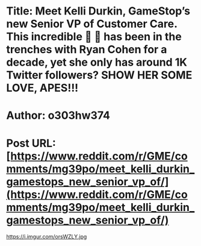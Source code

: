 # Title: Meet Kelli Durkin, GameStop’s new Senior VP of Customer Care. This incredible 👸 🦧 has been in the trenches with Ryan Cohen for a decade, yet she only has around 1K Twitter followers? SHOW HER SOME LOVE, APES!!!
# Author: o303hw374
# Post URL: [https://www.reddit.com/r/GME/comments/mg39po/meet_kelli_durkin_gamestops_new_senior_vp_of/](https://www.reddit.com/r/GME/comments/mg39po/meet_kelli_durkin_gamestops_new_senior_vp_of/)


https://i.imgur.com/orsWZLY.jpg